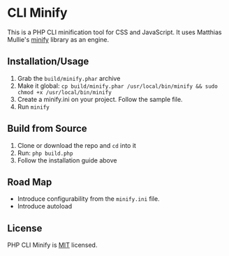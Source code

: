 # CLI Minify 

This is a PHP CLI minification tool for CSS and JavaScript. It uses Matthias Mullie's [minify](https://github.com/matthiasmullie/minify) library as an engine.  

## Installation/Usage

1. Grab the `build/minify.phar` archive 
2. Make it global: `cp build/minify.phar /usr/local/bin/minify && sudo chmod +x /usr/local/bin/minify`
3. Create a minify.ini on your project. Follow the sample file.
4. Run `minify`

## Build from Source

1. Clone or download the repo and `cd` into it
2. Run: `php build.php`
3. Follow the installation guide above

## Road Map

- Introduce configurability from the `minify.ini` file.
- Introduce autoload

## License
PHP CLI Minify is [MIT](http://opensource.org/licenses/MIT) licensed.
